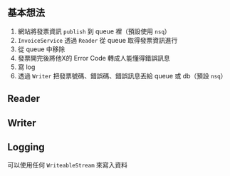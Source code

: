 ## 基本想法

1. 網站將發票資訊 `publish` 到 queue 裡（預設使用 `nsq`）
2. `InvoiceService` 透過 `Reader` 從 queue 取得發票資訊進行
5. 從 queue 中移除
3. 發票開完後將他X的 Error Code 轉成人能懂得錯誤訊息
4. 寫 log
5. 透過 `Writer` 把發票號碼、錯誤碼、錯誤訊息丟給 queue 或 db（預設 `nsq`）

## Reader

## Writer

## Logging

可以使用任何 `WriteableStream` 來寫入資料
